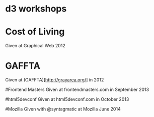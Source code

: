d3 workshops
============

# Cost of Living
Given at Graphical Web 2012

# GAFFTA
Given at (GAFFTA)[http://grayarea.org/] in 2012

#Frontend Masters
Given at frontendmasters.com in September 2013

#html5devconf
Given at html5devconf.com in October 2013

#Mozilla
Given with @syntagmatic at Mozilla June 2014
